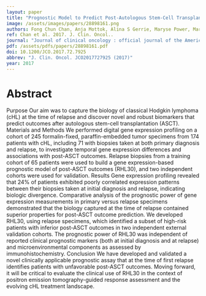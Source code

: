 ```yaml
---
layout: paper
title: "Prognostic Model to Predict Post-Autologous Stem-Cell Transplantation Outcomes in Classical Hodgkin Lymphoma."
image: /assets/images/papers/28898161.png
authors: Fong Chun Chan, Anja Mottok, Alina S Gerrie, Maryse Power, Marcel Nijland, Arjan Diepstra, Anke van den Berg, Peter Kamper, Francesco d'Amore, Alexander Lindholm d'Amore, Stephen Hamilton-Dutoit, Kerry J Savage, Sohrab P Shah, Joseph M Connors, Randy D Gascoyne, David W Scott, Christian Steidl
ref: Chan et al. 2017. J. Clin. Oncol..
journal: "Journal of clinical oncology : official journal of the American Society of Clinical Oncology JCO2017727925 (2017)"
pdf: /assets/pdfs/papers/28898161.pdf
doi: 10.1200/JCO.2017.72.7925
abbrev: "J. Clin. Oncol. JCO2017727925 (2017)"
year: 2017
---
```


# Abstract

Purpose Our aim was to capture the biology of classical Hodgkin lymphoma (cHL) at the time of relapse and discover novel and robust biomarkers that predict outcomes after autologous stem-cell transplantation (ASCT). Materials and Methods We performed digital gene expression profiling on a cohort of 245 formalin-fixed, paraffin-embedded tumor specimens from 174 patients with cHL, including 71 with biopsies taken at both primary diagnosis and relapse, to investigate temporal gene expression differences and associations with post-ASCT outcomes. Relapse biopsies from a training cohort of 65 patients were used to build a gene expression-based prognostic model of post-ASCT outcomes (RHL30), and two independent cohorts were used for validation. Results Gene expression profiling revealed that 24% of patients exhibited poorly correlated expression patterns between their biopsies taken at initial diagnosis and relapse, indicating biologic divergence. Comparative analysis of the prognostic power of gene expression measurements in primary versus relapse specimens demonstrated that the biology captured at the time of relapse contained superior properties for post-ASCT outcome prediction. We developed RHL30, using relapse specimens, which identified a subset of high-risk patients with inferior post-ASCT outcomes in two independent external validation cohorts. The prognostic power of RHL30 was independent of reported clinical prognostic markers (both at initial diagnosis and at relapse) and microenvironmental components as assessed by immunohistochemistry. Conclusion We have developed and validated a novel clinically applicable prognostic assay that at the time of first relapse identifies patients with unfavorable post-ASCT outcomes. Moving forward, it will be critical to evaluate the clinical use of RHL30 in the context of positron emission tomography-guided response assessment and the evolving cHL treatment landscape.

